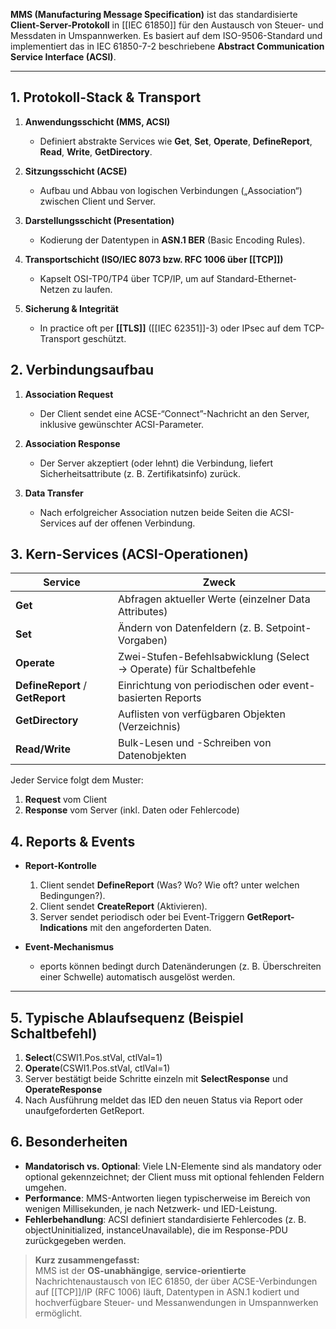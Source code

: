 **MMS (Manufacturing Message Specification)** ist das standardisierte **Client-Server-Protokoll** in [[IEC 61850]] für den Austausch von Steuer- und Messdaten in Umspannwerken. Es basiert auf dem ISO-9506-Standard und implementiert das in IEC 61850-7-2 beschriebene **Abstract Communication Service Interface (ACSI)**.

---

## 1. Protokoll-Stack & Transport
1. **Anwendungsschicht (MMS, ACSI)**  
    - Definiert abstrakte Services wie **Get**, **Set**, **Operate**, **DefineReport**, **Read**, **Write**, **GetDirectory**.

2. **Sitzungsschicht (ACSE)**  
    - Aufbau und Abbau von logischen Verbindungen („Association“) zwischen Client und Server.
 
3. **Darstellungsschicht (Presentation)**  
    - Kodierung der Datentypen in **ASN.1 BER** (Basic Encoding Rules).
  
4. **Transportschicht (ISO/IEC 8073 bzw. RFC 1006 über [[TCP]])**  
    - Kapselt OSI-TP0/TP4 über TCP/IP, um auf Standard-Ethernet-Netzen zu laufen.

5. **Sicherung & Integrität**  
    - In practice oft per **[[TLS]]** ([[IEC 62351]]-3) oder IPsec auf dem TCP-Transport geschützt.    


## 2. Verbindungsaufbau
1. **Association Request**  
    - Der Client sendet eine ACSE-“Connect”-Nachricht an den Server, inklusive gewünschter ACSI-Parameter.
   
2. **Association Response**  
    - Der Server akzeptiert (oder lehnt) die Verbindung, liefert Sicherheitsattribute (z. B. Zertifikatsinfo) zurück.

3. **Data Transfer**  
    - Nach erfolgreicher Association nutzen beide Seiten die ACSI-Services auf der offenen Verbindung.

## 3. Kern-Services (ACSI-Operationen)

| Service                          | Zweck                                                              |
| -------------------------------- | ------------------------------------------------------------------ |
| **Get**                          | Abfragen aktueller Werte (einzelner Data Attributes)               |
| **Set**                          | Ändern von Datenfeldern (z. B. Setpoint-Vorgaben)                  |
| **Operate**                      | Zwei-Stufen-Befehlsabwicklung (Select → Operate) für Schaltbefehle |
| **DefineReport** / **GetReport** | Einrichtung von periodischen oder event-basierten Reports          |
| **GetDirectory**                 | Auflisten von verfügbaren Objekten (Verzeichnis)                   |
| **Read/Write**                   | Bulk-Lesen und -Schreiben von Datenobjekten                        |

Jeder Service folgt dem Muster:
1. **Request** vom Client
2. **Response** vom Server (inkl. Daten oder Fehlercode)

## 4. Reports & Events
- **Report-Kontrolle**
    1. Client sendet **DefineReport** (Was? Wo? Wie oft? unter welchen Bedingungen?).
    2. Client sendet **CreateReport** (Aktivieren).
    3. Server sendet periodisch oder bei Event-Triggern **GetReport-Indications** mit den angeforderten Daten.

- **Event-Mechanismus**  
    - eports können bedingt durch Datenänderungen (z. B. Überschreiten einer Schwelle) automatisch ausgelöst werden.    

---

## 5. Typische Ablaufsequenz (Beispiel Schaltbefehl)

1. **Select**(CSWI1.Pos.stVal, ctlVal=1)
2. **Operate**(CSWI1.Pos.stVal, ctlVal=1)
3. Server bestätigt beide Schritte einzeln mit **SelectResponse** und **OperateResponse**
4. Nach Ausführung meldet das IED den neuen Status via Report oder unaufgeforderten GetReport.

## 6. Besonderheiten
- **Mandatorisch vs. Optional**: Viele LN-Elemente sind als mandatory oder optional gekennzeichnet; der Client muss mit optional fehlenden Feldern umgehen.
- **Performance**: MMS-Antworten liegen typischerweise im Bereich von wenigen Millisekunden, je nach Netzwerk- und IED-Leistung.
- **Fehlerbehandlung**: ACSI definiert standardisierte Fehlercodes (z. B. objectUninitialized, instanceUnavailable), die im Response-PDU zurückgegeben werden.


> **Kurz zusammengefasst:**  
> MMS ist der **OS-unabhängige**, **service-orientierte** Nachrichtenaustausch von IEC 61850, der über ACSE-Verbindungen auf [[TCP]]/IP (RFC 1006) läuft, Datentypen in ASN.1 kodiert und hochverfügbare Steuer- und Messanwendungen in Umspannwerken ermöglicht.